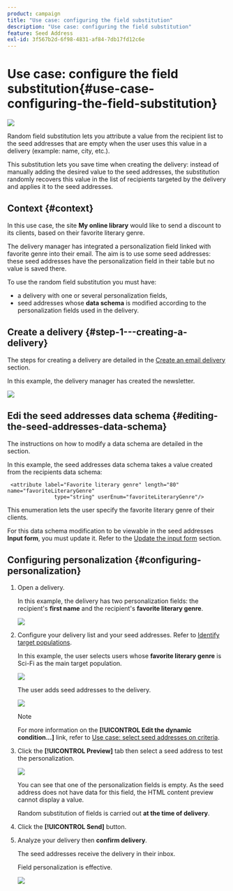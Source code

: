 ```yaml
---
product: campaign
title: "Use case: configuring the field substitution"
description: "Use case: configuring the field substitution"
feature: Seed Address
exl-id: 3f567b2d-6f98-4831-af84-7db17fd12c6e
---
```

# Use case: configure the field substitution{#use-case-configuring-the-field-substitution}

![](../../assets/common.svg)

Random field substitution lets you attribute a value from the recipient list to the seed addresses that are empty when the user uses this value in a delivery (example: name, city, etc.).

This substitution lets you save time when creating the delivery: instead of manually adding the desired value to the seed addresses, the substitution randomly recovers this value in the list of recipients targeted by the delivery and applies it to the seed addresses.

## Context {#context}

In this use case, the site **My online library** would like to send a discount to its clients, based on their favorite literary genre.

The delivery manager has integrated a personalization field linked with favorite genre into their email. The aim is to use some seed addresses: these seed addresses have the personalization field in their table but no value is saved there.

To use the random field substitution you must have:

* a delivery with one or several personalization fields,
* seed addresses whose **data schema** is modified according to the personalization fields used in the delivery.

## Create a delivery {#step-1---creating-a-delivery}

The steps for creating a delivery are detailed in the [Create an email delivery](creating-an-email-delivery.md) section.

In this example, the delivery manager has created the newsletter.

![](assets/dlv_seeds_usecase_24.png)

## Edi the seed addresses data schema {#editing-the-seed-addresses-data-schema}

The instructions on how to modify a data schema are detailed in the section.

In this example, the seed addresses data schema takes a value created from the recipients data schema:

```
 <attribute label="Favorite literary genre" length="80" name="favoriteLiteraryGenre"
               type="string" userEnum="favoriteLiteraryGenre"/>
```

This enumeration lets the user specify the favorite literary genre of their clients.

For this data schema modification to be viewable in the seed addresses **Input form**, you must update it. Refer to the [Update the input form](use-case--selecting-seed-addresses-on-criteria.md#updating-the-input-form) section.

## Configuring personalization {#configuring-personalization}

1. Open a delivery.

   In this example, the delivery has two personalization fields: the recipient's **first name** and the recipient's **favorite literary genre**.

   ![](assets/dlv_seeds_usecase_25.png)

1. Configure your delivery list and your seed addresses. Refer to [Identify target populations](steps-defining-the-target-population.md).

   In this example, the user selects users whose **favorite literary genre** is Sci-Fi as the main target population.

   ![](assets/dlv_seeds_usecase_26.png)

   The user adds seed addresses to the delivery.

   ![](assets/dlv_seeds_usecase_27.png)

   >[!NOTE]
   >
   >For more information on the **[!UICONTROL Edit the dynamic condition...]** link, refer to [Use case: select seed addresses on criteria](use-case--selecting-seed-addresses-on-criteria.md).

1. Click the **[!UICONTROL Preview]** tab then select a seed address to test the personalization.

   ![](assets/dlv_seeds_usecase_28.png)

   You can see that one of the personalization fields is empty. As the seed address does not have data for this field, the HTML content preview cannot display a value.

   Random substitution of fields is carried out **at the time of delivery**.

1. Click the **[!UICONTROL Send]** button.
1. Analyze your delivery then **confirm delivery**.

   The seed addresses receive the delivery in their inbox.

   Field personalization is effective.

   ![](assets/dlv_seeds_usecase_08.png)
